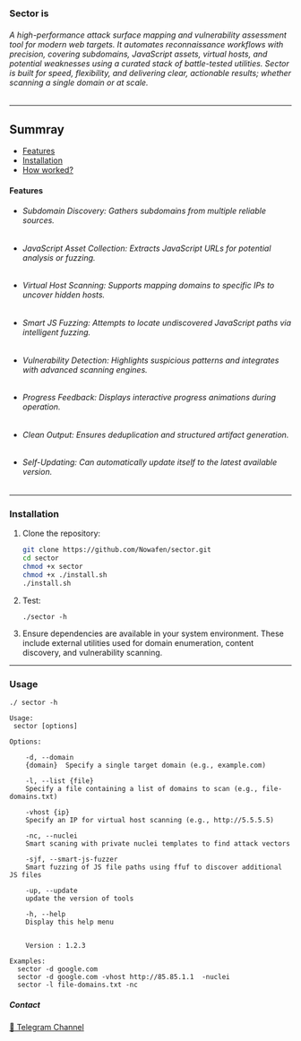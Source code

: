 ### Sector is 
###### A high-performance attack surface mapping and vulnerability assessment tool for modern web targets. It automates reconnaissance workflows with precision, covering subdomains, JavaScript assets, virtual hosts, and potential weaknesses using a curated stack of battle-tested utilities. Sector is built for speed, flexibility, and delivering clear, actionable results; whether scanning a single domain or at scale.

---
## Summray
* [Features](#Features)
* [Installation](#Installation)
* [How worked?](#Usage)


#### Features

- ###### Subdomain Discovery: Gathers subdomains from multiple reliable sources.
- ###### JavaScript Asset Collection: Extracts JavaScript URLs for potential analysis or fuzzing.
- ###### Virtual Host Scanning: Supports mapping domains to specific IPs to uncover hidden hosts.
- ###### Smart JS Fuzzing: Attempts to locate undiscovered JavaScript paths via intelligent fuzzing.
- ###### Vulnerability Detection: Highlights suspicious patterns and integrates with advanced scanning engines.
- ###### Progress Feedback: Displays interactive progress animations during operation.
- ###### Clean Output: Ensures deduplication and structured artifact generation.
- ###### Self-Updating: Can automatically update itself to the latest available version.

---

### Installation

1. Clone the repository:

    ```bash
    git clone https://github.com/Nowafen/sector.git
    cd sector
    chmod +x sector
    chmod +x ./install.sh
    ./install.sh
    ```
2. Test:
   ```
   ./sector -h
   ```

4. Ensure dependencies are available in your system environment.
These include external utilities used for domain enumeration, content discovery, and vulnerability scanning.

---

### Usage

```
./ sector -h

Usage:
 sector [options]

Options:
  
    -d, --domain
    {domain}  Specify a single target domain (e.g., example.com)
  
    -l, --list {file}
    Specify a file containing a list of domains to scan (e.g., file-domains.txt)
  
    -vhost {ip}
    Specify an IP for virtual host scanning (e.g., http://5.5.5.5)
  
    -nc, --nuclei
    Smart scaning with private nuclei templates to find attack vectors
  
    -sjf, --smart-js-fuzzer
    Smart fuzzing of JS file paths using ffuf to discover additional JS files
  
    -up, --update
    update the version of tools
  
    -h, --help
    Display this help menu


    Version : 1.2.3

Examples:
  sector -d google.com
  sector -d google.com -vhost http://85.85.1.1  -nuclei
  sector -l file-domains.txt -nc
```

##### Contact 
[🔗 Telegram Channel](https://t.me/Tellmejs)
